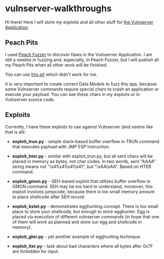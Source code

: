 # vulnserver-walkthroughs

Hi there! Here I will store my exploits and all other stuff for [the Vulnserver Application](http://www.thegreycorner.com/2010/12/introducing-vulnserver.html). 

## Peach Pits
I used [Peach Fuzzer](http://www.peach.tech/resources/peachcommunity/) to discover flaws in the Vulnserver Application. I am still a newbie in fuzzing and, especially, in Peach Fuzzer, but I will publish all my Peach Pits when all other work will be finished.

You can use [this pit](https://github.com/proteansec/fuzzyftp/blob/master/peach/vulnserver.xml) which didn't work for me.

It is very important to create correct Data Models to fuzz this app, because some Vulnserver commands require special chars to crash an application or execute your payload. You can see these chars in my exploits or in Vulnserver source code.

## Exploits
Currently, I have these exploits to use against Vulnserver (and seems like that is all):
* **exploit_trun.py** - simple stack-based buffer overflow in TRUN command that executes payload with JMP ESP instruction.

* **exploit_hter.py** - similar with exploit_trun.py, but all sent chars will be placed in memory as bytes, not char codes. In two words, sent "AAAA" string means not "\x41\x41\x41\x41", but "\xAA\xAA". Based on HTER command.

* **exploit_gmon.py** - SEH-based exploit that utilizes buffer overflow in GMON command. SEH may be too hard to understand, moreover, this exploit involves jumpcode, because there is too small memory amount to place shellcode after SEH record.

* **exploit_kstet.py** - demonstrates egghunting concept. There is too small place to store your shellcode, but enough to store egghunter. Egg is placed via execution of different vulnserver commands (in hope that one of them will work as planned and store our egg and shellcode in memory).

* **exploit_gter.py** - yet another example of egghunting technique.

* **exploit_lter.py** - task about bad characters where all bytes after 0x7F are forbidden for input.  

